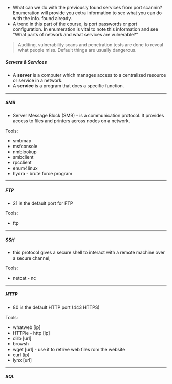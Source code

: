 - What can we do with the previously found services from port scannin? Enumeration will provide you extra information to see what you can do with the info. found already.
- A trend in this part of the course, is port passwords or port configuration. In enumeration is vital to note this information and see "What parts of network and what services are vulnerable?"

> Auditing, vulnerability scans and penetration tests are done to reveal what people miss. Default things are usually dangerous.

##### Servers & Services

- A **server** is a computer which manages access to a centralized resource or service in a network.
- A **service** is a program that does a specific function.

---
##### SMB

- Server Message Block (SMB) - is a communication protocol. It provides access to files and printers across nodes on a network.

Tools:
- smbmap
- msfconsole
- nmblookup
- smbclient
- rpcclient
- enum4linux
- hydra - brute force program

---
##### FTP

- 21 is the default port for FTP

Tools:
- ftp 
---
##### SSH

- this protocol gives a secure shell to interact with a remote machine over a secure channel;

Tools:
- netcat - nc
---
##### HTTP

- 80 is the default HTTP port (443 HTTPS)

Tools:
- whatweb [ip]
- HTTPie - http [ip]
- dirb [url]
- browsh 
- wget [url] - use it to retrive web files rom the website
-  curl [ip]
- lynx [url]
---
##### SQL
